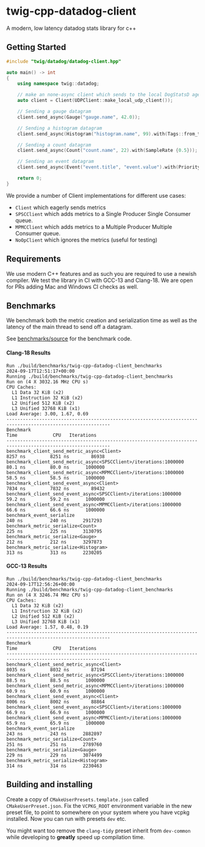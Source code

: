 # twig-cpp-datadog-client

A modern, low latency datadog stats library for c++

## Getting Started

```cpp :file=./example/getting_started.cpp:line_start=2:line_end=-2
#include "twig/datadog/datadog-client.hpp"

auto main() -> int
{
    using namespace twig::datadog;

    // make an none-async client which sends to the local DogStatsD agent
    auto client = Client(UDPClient::make_local_udp_client());

    // Sending a gauge datagram
    client.send_async(Gauge("gauge.name", 42.0));

    // Sending a histogram datagram
    client.send_async(Histogram("histogram.name", 99).with(Tags::from_tags({"tag1:hello", "tag2:world"})));

    // Sending a count datagram
    client.send_async(Count("count.name", 22).with(SampleRate {0.5}));

    // Sending an event datagram
    client.send_async(Event("event.title", "event.value").with(Priority::NORMAL).with(AlertType::INFO));

    return 0;
}
```

We provide a number of Client implementations for different use cases:
- `Client` which eagerly sends metrics
- `SPSCClient` which adds metrics to a Single Producer Single Consumer queue.
- `MPMCClient` which adds metrics to a Multiple Producer Multiple Consumer queue.
- `NoOpClient` which ignores the metrics (useful for testing)

## Requirements
We use modern C++ features and as such you are required to use a newish compiler. We test the library in CI with GCC-13 and Clang-18. We are open for PRs adding Mac and Windows CI checks as well.

## Benchmarks

We benchmark both the metric creation and serialization time as well as the latency of the main thread to send off a datagram.

See [benchmarks/source](./benchmarks/source) for the benchmark code.

#### Clang-18 Results
```
Run ./build/benchmarks/twig-cpp-datadog-client_benchmarks
2024-09-17T12:51:17+00:00
Running ./build/benchmarks/twig-cpp-datadog-client_benchmarks
Run on (4 X 3032.16 MHz CPU s)
CPU Caches:
  L1 Data 32 KiB (x2)
  L1 Instruction 32 KiB (x2)
  L2 Unified 512 KiB (x2)
  L3 Unified 32768 KiB (x1)
Load Average: 3.00, 1.67, 0.69
------------------------------------------------------------------------------------------------------------
Benchmark                                                                  Time             CPU   Iterations
------------------------------------------------------------------------------------------------------------
benchmark_client_send_metric_async<Client>                              8257 ns         8251 ns        86938
benchmark_client_send_metric_async<SPSCClient>/iterations:1000000       80.1 ns         80.0 ns      1000000
benchmark_client_send_metric_async<MPMCClient>/iterations:1000000       58.5 ns         58.5 ns      1000000
benchmark_client_send_event_async<Client>                               7834 ns         7832 ns        89432
benchmark_client_send_event_async<SPSCClient>/iterations:1000000        59.2 ns         59.2 ns      1000000
benchmark_client_send_event_async<MPMCClient>/iterations:1000000        66.6 ns         66.6 ns      1000000
benchmark_event_serialize                                                240 ns          240 ns      2917293
benchmark_metric_serialize<Count>                                        225 ns          225 ns      3130795
benchmark_metric_serialize<Gauge>                                        212 ns          212 ns      3297873
benchmark_metric_serialize<Histogram>                                    313 ns          313 ns      2230205
```

#### GCC-13 Results

```
Run ./build/benchmarks/twig-cpp-datadog-client_benchmarks
2024-09-17T12:56:26+00:00
Running ./build/benchmarks/twig-cpp-datadog-client_benchmarks
Run on (4 X 3246.74 MHz CPU s)
CPU Caches:
  L1 Data 32 KiB (x2)
  L1 Instruction 32 KiB (x2)
  L2 Unified 512 KiB (x2)
  L3 Unified 32768 KiB (x1)
Load Average: 1.57, 0.48, 0.19
------------------------------------------------------------------------------------------------------------
Benchmark                                                                  Time             CPU   Iterations
------------------------------------------------------------------------------------------------------------
benchmark_client_send_metric_async<Client>                              8035 ns         8032 ns        87194
benchmark_client_send_metric_async<SPSCClient>/iterations:1000000       88.5 ns         88.5 ns      1000000
benchmark_client_send_metric_async<MPMCClient>/iterations:1000000       60.9 ns         60.9 ns      1000000
benchmark_client_send_event_async<Client>                               8006 ns         8002 ns        88864
benchmark_client_send_event_async<SPSCClient>/iterations:1000000        66.9 ns         66.9 ns      1000000
benchmark_client_send_event_async<MPMCClient>/iterations:1000000        65.9 ns         65.9 ns      1000000
benchmark_event_serialize                                                243 ns          243 ns      2882897
benchmark_metric_serialize<Count>                                        251 ns          251 ns      2789760
benchmark_metric_serialize<Gauge>                                        229 ns          229 ns      3074499
benchmark_metric_serialize<Histogram>                                    314 ns          314 ns      2230463
```



## Building and installing

Create a copy of `CMakeUserPresets.template.json` called `CMakeUserPreset.json`. Fix the `VCPKG_ROOT` environment variable in the new preset file, to point to somewhere on your system where you have vcpkg installed. Now you can run with presets `dev` etc.

You might want too remove the `clang-tidy` preset inherit from `dev-common` while developing to **greatly** speed up compilation time.

